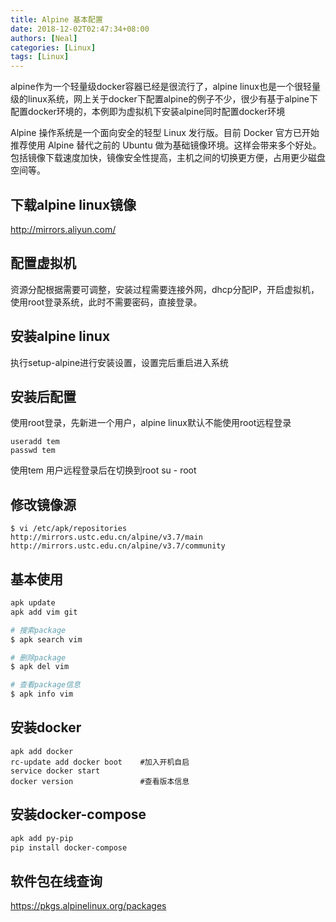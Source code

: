 ```yaml
---
title: Alpine 基本配置
date: 2018-12-02T02:47:34+08:00
authors: [Neal]
categories: [Linux]
tags: [Linux]
---
```

alpine作为一个轻量级docker容器已经是很流行了，alpine linux也是一个很轻量级的linux系统，网上关于docker下配置alpine的例子不少，很少有基于alpine下配置docker环境的，本例即为虚拟机下安装alpine同时配置docker环境
<!--more-->

Alpine 操作系统是一个面向安全的轻型 Linux 发行版。目前 Docker 官方已开始推荐使用 Alpine 替代之前的 Ubuntu 做为基础镜像环境。这样会带来多个好处。包括镜像下载速度加快，镜像安全性提高，主机之间的切换更方便，占用更少磁盘空间等。

## 下载alpine linux镜像

http://mirrors.aliyun.com/

## 配置虚拟机
资源分配根据需要可调整，安装过程需要连接外网，dhcp分配IP，开启虚拟机，使用root登录系统，此时不需要密码，直接登录。

## 安装alpine linux
执行setup-alpine进行安装设置，设置完后重启进入系统

## 安装后配置
使用root登录，先新进一个用户，alpine linux默认不能使用root远程登录

    useradd tem
    passwd tem

使用tem 用户远程登录后在切换到root
    su - root

## 修改镜像源
```shell
$ vi /etc/apk/repositories
http://mirrors.ustc.edu.cn/alpine/v3.7/main
http://mirrors.ustc.edu.cn/alpine/v3.7/community
```

## 基本使用

```sh
apk update
apk add vim git 

# 搜索package
$ apk search vim

# 删除package
$ apk del vim

# 查看package信息
$ apk info vim
```

## 安装docker
```
apk add docker
rc-update add docker boot    #加入开机自启
service docker start
docker version               #查看版本信息
```

## 安装docker-compose
```sh
apk add py-pip
pip install docker-compose
```



## 软件包在线查询

https://pkgs.alpinelinux.org/packages
